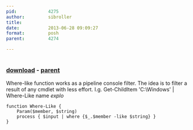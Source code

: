 ```yaml
---
pid:            4275
author:         sibroller
title:          
date:           2013-06-28 09:09:27
format:         posh
parent:         4274

---
```


# 

### [download](Scripts\4275.ps1) - [parent](Scripts\4274.md)

Where-like function works as a pipeline console filter.
The idea is to filter a result of any cmdlet with less effort.
I.g. Get-ChildItem 'C:\Windows' | Where-Like name *explo*

```posh
function Where-Like {
	Param($member, $string)
	process { $input | where {$_.$member -like $string} } 
}
```

